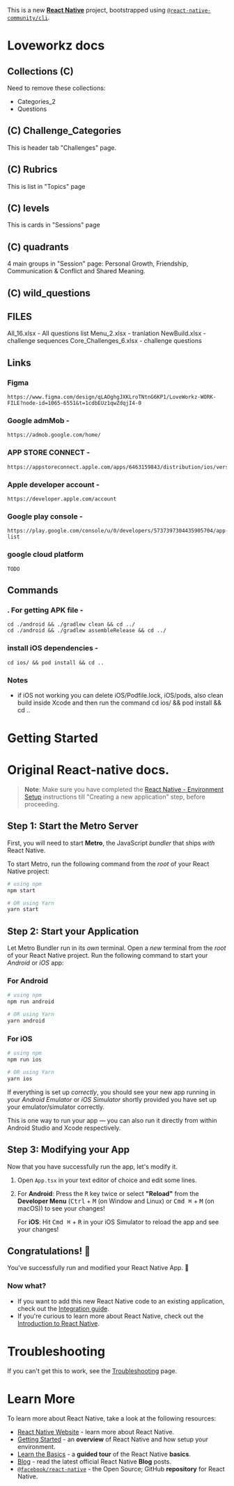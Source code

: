 This is a new [**React Native**](https://reactnative.dev) project, bootstrapped using [`@react-native-community/cli`](https://github.com/react-native-community/cli).

# Loveworkz docs

## Collections (C)
Need to remove these collections:
- Categories_2
- Questions

## (C) Challenge_Categories
This is header tab "Challenges" page.

## (C) Rubrics
This is list in "Topics" page

## (C) levels
This is cards in "Sessions" page

## (C) quadrants
4 main groups in "Session" page: Personal Growth, Friendship, Communication & Conflict and Shared Meaning.

## (C) wild_questions

## FILES

All_16.xlsx - All questions list
Menu_2.xlsx - tranlation
NewBuild.xlsx          - challenge sequences
Core_Challenges_6.xlsx - challenge questions

## Links

### Figma
```
https://www.figma.com/design/qLAOghgJXKLroTNtnG6KP1/LoveWorkz-WORK-FILE?node-id=1065-6551&t=1cdbEUz1qwZdqjI4-0
```

### Google admMob -
```
https://admob.google.com/home/
```

### APP STORE CONNECT -
```
https://appstoreconnect.apple.com/apps/6463159843/distribution/ios/version/inflight
```

### Apple developer account -
```
https://developer.apple.com/account
```

### Google play console -
```
https://play.google.com/console/u/0/developers/5737397304435905704/app-list
```

### google cloud platform
```
TODO
```
## Commands
### . For getting APK file -
```
cd ./android && ./gradlew clean && cd ../
cd ./android && ./gradlew assembleRelease && cd ../
```

### install iOS dependencies -
```
cd ios/ && pod install && cd ..
```

### Notes

- if iOS not working you can delete iOS/Podfile.lock, iOS/pods, also clean build inside Xcode and then run the command cd ios/ && pod install && cd ..

# Getting Started
# Original React-native docs.

>**Note**: Make sure you have completed the [React Native - Environment Setup](https://reactnative.dev/docs/environment-setup) instructions till "Creating a new application" step, before proceeding.

## Step 1: Start the Metro Server

First, you will need to start **Metro**, the JavaScript _bundler_ that ships _with_ React Native.

To start Metro, run the following command from the _root_ of your React Native project:

```bash
# using npm
npm start

# OR using Yarn
yarn start
```

## Step 2: Start your Application

Let Metro Bundler run in its _own_ terminal. Open a _new_ terminal from the _root_ of your React Native project. Run the following command to start your _Android_ or _iOS_ app:

### For Android

```bash
# using npm
npm run android

# OR using Yarn
yarn android
```

### For iOS

```bash
# using npm
npm run ios

# OR using Yarn
yarn ios
```

If everything is set up _correctly_, you should see your new app running in your _Android Emulator_ or _iOS Simulator_ shortly provided you have set up your emulator/simulator correctly.

This is one way to run your app — you can also run it directly from within Android Studio and Xcode respectively.

## Step 3: Modifying your App

Now that you have successfully run the app, let's modify it.

1. Open `App.tsx` in your text editor of choice and edit some lines.
2. For **Android**: Press the <kbd>R</kbd> key twice or select **"Reload"** from the **Developer Menu** (<kbd>Ctrl</kbd> + <kbd>M</kbd> (on Window and Linux) or <kbd>Cmd ⌘</kbd> + <kbd>M</kbd> (on macOS)) to see your changes!

   For **iOS**: Hit <kbd>Cmd ⌘</kbd> + <kbd>R</kbd> in your iOS Simulator to reload the app and see your changes!

## Congratulations! :tada:

You've successfully run and modified your React Native App. :partying_face:

### Now what?

- If you want to add this new React Native code to an existing application, check out the [Integration guide](https://reactnative.dev/docs/integration-with-existing-apps).
- If you're curious to learn more about React Native, check out the [Introduction to React Native](https://reactnative.dev/docs/getting-started).

# Troubleshooting

If you can't get this to work, see the [Troubleshooting](https://reactnative.dev/docs/troubleshooting) page.

# Learn More

To learn more about React Native, take a look at the following resources:

- [React Native Website](https://reactnative.dev) - learn more about React Native.
- [Getting Started](https://reactnative.dev/docs/environment-setup) - an **overview** of React Native and how setup your environment.
- [Learn the Basics](https://reactnative.dev/docs/getting-started) - a **guided tour** of the React Native **basics**.
- [Blog](https://reactnative.dev/blog) - read the latest official React Native **Blog** posts.
- [`@facebook/react-native`](https://github.com/facebook/react-native) - the Open Source; GitHub **repository** for React Native.
